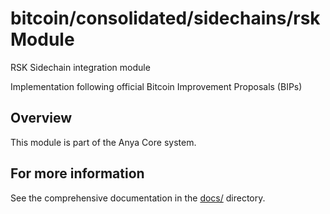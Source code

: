 # bitcoin/consolidated/sidechains/rsk Module

RSK Sidechain integration module

Implementation following official Bitcoin Improvement Proposals (BIPs)

## Overview

This module is part of the Anya Core system.

## For more information

See the comprehensive documentation in the [docs/](../../../docs/) directory.
